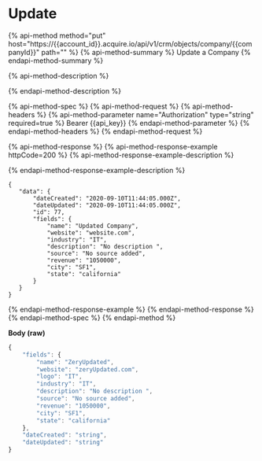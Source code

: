 # Update

{% api-method method="put" host="https://{{account\_id}}.acquire.io/api/v1/crm/objects/company/{{companyId}}" path="" %}
{% api-method-summary %}
Update a Company
{% endapi-method-summary %}

{% api-method-description %}

{% endapi-method-description %}

{% api-method-spec %}
{% api-method-request %}
{% api-method-headers %}
{% api-method-parameter name="Authorization" type="string" required=true %}
Bearer {{api\_key}}
{% endapi-method-parameter %}
{% endapi-method-headers %}
{% endapi-method-request %}

{% api-method-response %}
{% api-method-response-example httpCode=200 %}
{% api-method-response-example-description %}

{% endapi-method-response-example-description %}

```
{
   "data": {
       "dateCreated": "2020-09-10T11:44:05.000Z",
       "dateUpdated": "2020-09-10T11:44:05.000Z",
       "id": 77,
       "fields": {
           "name": "Updated Company",
           "website": "website.com",
           "industry": "IT",
           "description": "No description ",
           "source": "No source added",
           "revenue": "1050000",
           "city": "SF1",
           "state": "california"
       }
   }
}
```
{% endapi-method-response-example %}
{% endapi-method-response %}
{% endapi-method-spec %}
{% endapi-method %}

**Body \(raw\)**

```javascript
{
    "fields": {
        "name": "ZeryUpdated",
        "website": "zeryUpdated.com",
        "logo": "IT",
        "industry": "IT",
        "description": "No description ",
        "source": "No source added",
        "revenue": "1050000",
        "city": "SF1",
        "state": "california"
    },
    "dateCreated": "string",
    "dateUpdated": "string"
}
```


